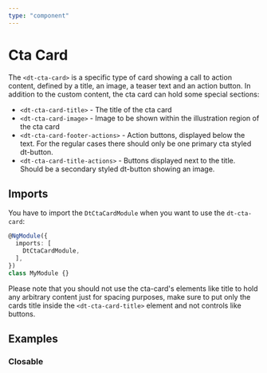 ```yaml
---
type: "component"
---
```


# Cta Card

<docs-source-example example="DefaultCtaCardExampleComponent"></docs-source-example>

The `<dt-cta-card>` is a specific type of card showing a call to action content, defined by a title, an image, a teaser text and an action button.
In addition to the custom content, the cta card can hold some special sections:

* `<dt-cta-card-title>` - The title of the cta card
* `<dt-cta-card-image>` - Image to be shown within the illustration region of the cta card
* `<dt-cta-card-footer-actions>` - Action buttons, displayed below the text. For the regular cases there should only be one primary cta styled dt-button.  
* `<dt-cta-card-title-actions>` - Buttons displayed next to the title. Should be a secondary styled dt-button showing an image.

## Imports

You have to import the `DtCtaCardModule` when you want to use the `dt-cta-card`:

```typescript
@NgModule({
  imports: [
    DtCtaCardModule,
  ],
})
class MyModule {}
```

Please note that you should not use the cta-card's elements like title to hold any arbitrary content just for spacing purposes, make sure to put only the cards title inside the `<dt-cta-card-title>` element and not controls like buttons.

## Examples

### Closable

<docs-source-example example="ClosableCtaCardExampleComponent"></docs-source-example>
